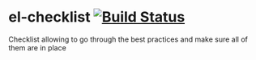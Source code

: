# el-checklist [![Build Status](https://travis-ci.com/elpassion/el-checklist.svg?branch=master)](https://travis-ci.com/elpassion/el-checklist)
Checklist allowing to go through the best practices and make sure all of them are in place

